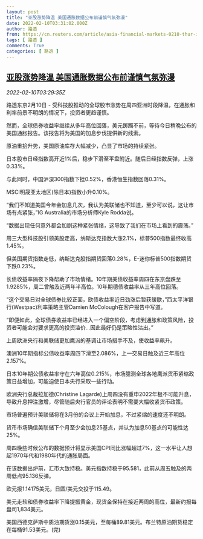 ```yaml
---
layout: post
title: "亚股涨势降温 美国通胀数据公布前谨慎气氛弥漫"
date: 2022-02-10T03:31:02.000Z
author: 路透
from: https://cn.reuters.com/article/asia-financial-markets-0210-thur-idCNKBS2KF09O
tags: [ 路透 ]
comments: True
categories: [ 路透 ]
---
```

<!--1644463862000-->
[亚股涨势降温 美国通胀数据公布前谨慎气氛弥漫](https://cn.reuters.com/article/asia-financial-markets-0210-thur-idCNKBS2KF09O)
------

<div>
<div><i>2022-02-10T03:29:35Z</i></div><p>路透东京2月10日 - 受科技股推动的全球股市涨势在周四亚洲时段降温，在通胀和利率前景不明朗的情况下，投资者更趋谨慎。</p><p>然而，全球债券收益率继续从多年高位回落，美元踯躅不前，等待今日稍晚公布的美国通胀报告。该报告将为美国的加息步伐提供新的线索。</p><p>原油重拾升势，美国原油库存大幅减少，凸显了市场的持续紧张。</p><p>日本股市日经指数高开近1%后，稳步下滑至平盘附近。随后日经指数反弹，上涨0.33%。</p><p>与此同时，中国沪深300指数下挫0.52%，香港恒生指数回落0.31%。</p><p>MSCI明晟亚太地区(除日本)指数小升0.10%。</p><p>“我们不知道美国今年会加息几次，我认为美联储也不知道，至少可以说，这让市场有点紧张，”IG Australia的市场分析师Kyle Rodda说。</p><p>“数据出现任何意外都会加剧这种紧张情绪，这导致了我们在市场上看到的震荡。”</p><p>周三大型科技股引领美股走高，纳斯达克指数大涨2.1%，标普500指数最终收高1.45%。</p><p>但美国期货指数走低，纳斯达克股指期货回落0.28%，E-迷你标普500指数期货下跌0.23%。</p><p>长债收益率隔夜下降帮助了市场情绪。10年期美债收益率周四在东京盘跌至1.9285%，周二曾触及近两年半高位。10年期德债收益率从三年高位回落。</p><p>“这个交易日对全球债券比较正面，欧债收益率近日劲涨后暂获缓歇，”西太平洋银行(Westpac)利率策略主管Damien McColough在客户报告中写道。</p><p>“即便如此，全球债券收益率已经进入一个偏空阶段，考虑到通胀和政策风险，投资者可能会对要求更高的投资溢价...因此最好仍是策略性沽出。”</p><p>上周欧洲央行和美联储更加鹰派的基调让市场措手不及，使收益率飙升。</p><p>澳洲10年期指标公债收益率周四下滑至2.086%，上一交易日触及近三年高位2.157%。</p><p>日本10年期公债收益率守在六年高位0.215%，市场臆测全球各地鹰派货币紧缩政策日益增加，可能迫使日本央行采取一些行动。</p><p>欧洲央行总裁拉加德(Christine Lagarde)上周四没有重申2022年极不可能升息，导致升息押注激增，尽管随后央行官员的评论表明不需要大幅收紧货币政策。</p><p>市场普遍预计美联储将在3月份的会议上开始加息，不过紧缩的速度还不明朗。</p><p>货币市场确信美联储下个月至少会加息25基点，并认为加息50基点的可能性达25%。</p><p>周四晚些时候公布的数据预计将显示美国CPI同比涨幅超过7%，这一水平让人想起1970年代和1980年代的通胀局面。</p><p>在该数据出炉前，汇市大致持稳。美元指数持稳于95.581，此前从周五触及的两周低点95.136反弹。</p><p>欧元报1.14175美元，日圆/美元交投于115.49。</p><p>美元走软和债券收益率下降提振黄金，现货金保持在接近两周的高位，最新约报每盎司1,834美元。</p><p>美国西德克萨斯中质油期货涨0.15美元，至每桶89.81美元。布兰特原油期货稳定在每桶91.53美元。(完)</p>
</div>
